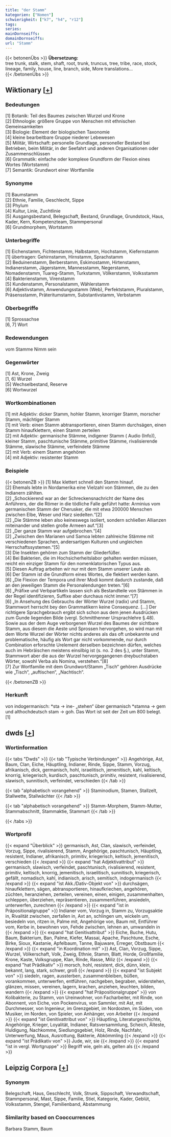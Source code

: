 ```yaml
---
title: "der Stamm"
kategorien: ["Nomen"]
schwierigkeit: ["k7", "h4", "r12"]
tags:
series:
mainDornseiffs:
domainDornseiffs:
url: "Stamm"
---
```


{{< betonenÜbs >}}
**Übersetzung:**  
tree trunk, stalk, stem, shaft, root, trunk, truncus, tree, tribe, race, stock, lineage, family, house, line, branch, side, More translations...  
{{< /betonenÜbs >}}

## Wiktionary [[+](https://de.wiktionary.org/wiki/Stamm)]

### Bedeutungen
[1] Botanik: Teil des Baumes zwischen Wurzel und Krone  
[2] Ethnologie: größere Gruppe von Menschen mit ethnischen Gemeinsamkeiten  
[3] Biologie: Element der biologischen Taxonomie  
[4] kleine bearbeitbare Gruppe niederer Lebewesen  
[5] Militär, Wirtschaft: personelle Grundlage, personeller Bestand bei Betrieben, beim Militär, in der Seefahrt und anderen Organisationen oder Zusammenschlüssen  
[6] Grammatik: einfache oder komplexe Grundform der Flexion eines Wortes (Wortstamm)  
[7] Semantik: Grundwort einer Wortfamilie  

### Synonyme
[1] Baumstamm  
[2] Ethnie, Familie, Geschlecht, Sippe  
[3] Phylum  
[4] Kultur, Linie, Zuchtlinie  
[5] Ausgangsbestand, Belegschaft, Bestand, Grundlage, Grundstock, Haus, Kader, Kern, Kompetenzteam, Stammpersonal  
[6] Grundmorphem, Wortstamm  

### Unterbegriffe
[1] Eichenstamm, Fichtenstamm, Halbstamm, Hochstamm, Kiefernstamm  
[1] übertragen: Gehirnstamm, Hirnstamm, Sprachstamm  
[2] Beduinenstamm, Berberstamm, Eskimostamm, Hirtenstamm, Indianerstamm, Jägerstamm, Mannesstamm, Negerstamm, Nomadenstamm, Tuareg-Stamm, Turkstamm, Völkerstamm, Volksstamm  
[4] Bakterienstamm, Virenstamm  
[5] Kundenstamm, Personalstamm, Wählerstamm  
[6] Adjektivstamm, Anwendungsstamm (Web), Perfektstamm, Pluralstamm, Präsensstamm, Präteritumstamm, Substantivstamm, Verbstamm  

### Oberbegriffe
[1] Sprossachse  
[6, 7] Wort  

### Redewendungen
vom Stamme Nimm sein  

### Gegenwörter
[1] Ast, Krone, Zweig  
[1, 6] Wurzel  
[5] Wechselbestand, Reserve  
[6] Wortwurzel  

### Wortkombinationen
[1] mit Adjektiv: dicker Stamm, hohler Stamm, knorriger Stamm, morscher Stamm, mächtiger Stamm  
[1] mit Verb: einen Stamm abtransportieren, einen Stamm durchsägen, einen Stamm hinaufklettern, einen Stamm zerteilen  
[2] mit Adjektiv: germanische Stämme, indigener Stamm ( Audio (Info)), kleiner Stamm, paschtunische Stämme, primitive Stämme, rivalisierende Stämme, slawische Stämme, verfeindete Stämme  
[2] mit Verb: einem Stamm angehören  
[4] mit Adjektiv: resistenter Stamm  

### Beispiele
{{< betonenZB >}}
[1] Max klettert schnell den Stamm hinauf.  
[2] Ehemals lebte in Nordamerika eine Vielzahl von Stämmen, die zu den Indianern zählten.  
[2] „Schockierend war an der Schreckensnachricht der Name des Anführers, der die Römer in die tödliche Falle geführt hatte: Arminius vom germanischen Stamm der Cherusker, die mit etwa 200000 Menschen zwischen Elbe, Weser und Harz siedelten.“[2]  
[2] „Die Stämme leben also keineswegs isoliert, sondern schließen Allianzen miteinander und stellen große Armeen auf.“[3]  
[2] „Der ganze Stamm war aufgebrochen.“[4]  
[2] „Zwischen den Marianen und Samoa lebten zahlreiche Stämme mit verschiedenen Sprachen, andersartigen Kulturen und ungleichen Herrschaftssystemen.“[5]  
[3] Die Insekten gehören zum Stamm der Gliederfüßer.  
[4] Bei Bakterien, die im Hochsicherheitslabor gehalten werden müssen, reicht ein einziger Stamm für den nomenklatorischen Typus aus.  
[5] Diesen Auftrag arbeiten wir nur mit dem Stamm unserer Leute ab.  
[6] Der Stamm ist die Grundform eines Wortes, die flektiert werden kann.  
[6] „Die Flexion der Tempora und ihrer Modi kommt dadurch zustande, daß an den jeweiligen Stamm die Personalendungen treten.“[6]  
[6] „Präfixe und Verbpartikeln lassen sich als Bestandteile von Stämmen in der Regel identifizieren, Suffixe aber durchaus nicht immer.“[7]  
[6] „In Ansehung des Gebrauchs der Wörter Wurzel (radix) und Stamm, Stammwort herrscht bey den Grammatikern keine Consequenz. […] Der richtigere Sprachgebrauch ergibt sich schon aus dem jenen Ausdrücken zum Gunde liegenden Bilde (vergl. Schmitthenner Ursprachlehre §.48). Sowie aus der dem Auge verborgenen Wurzel des Baumes der sichtbare Stamm, aus diesem die Aeste und Sprossen hervorgehen, so wird man mit dem Worte Wurzel der Wörter nichts anderes als das oft unbekannte und problematische, häufig als Wort gar nicht vorkommende, nur durch Combination erforschte Urelement derselben bezeichnen dürfen, welches auch im Hebräischen meistens einsilbig ist (s. no. 2 des §.), unter Stamm, Stammwort aber die aus der Wurzel hervorgegangenen dreybuchstaben Wörter, sowohl Verba als Nomina, verstehen.“[8]  
[7] Zur Wortfamilie mit dem Grundwort/Stamm „Tisch“ gehören Ausdrücke wie „Tisch“, „auftischen“, „Nachtisch“.  

{{< /betonenZB >}}
### Herkunft
von indogermanisch: *sta → ine- „stehen“ über germanisch *stamna → gem und althochdeutsch stam → goh. Das Wort ist seit der Zeit um 800 belegt.[1]  



## dwds [[+](https://www.dwds.de/wb/Stamm)]

### Wortinformation
{{< tabs "Dwds" >}}
{{< tab "Typische Verbindungen" >}}
Angehörige, Ast, Baum, Clan, Eiche, Häuptling, Indianer, Rinde, Sippe, Stamm, Vorzug, afrikanisch, dick, germanisch, hohl, israelitisch, jemenitisch, kahl, keltisch, knorrig, kriegerisch, kurdisch, paschtunisch, primitiv, resistent, rivalisierend, slawisch, sunnitisch, verfeindet, verschieden
{{< /tab >}}

{{< tab "alphabetisch vorangehend" >}}
Staminodium, Stamen, Stallzelt, Stallwette, Stallwächter
{{< /tab >}}

{{< tab "alphabetisch vorangehend" >}}
Stamm-Morphem, Stamm-Mutter, Stammabschnitt, Stammaktie, Stammart
{{< /tab >}}

{{< /tabs >}}

### Wortprofil
{{< expand "Überblick" >}} germanisch, Ast, Clan, slawisch, verfeindet, Vorzug, Sippe, rivalisierend, Stamm, Angehörige, paschtunisch, Häuptling, resistent, Indianer, afrikanisch, primitiv, kriegerisch, keltisch, jemenitisch, verschieden {{< /expand >}}
{{< expand "hat Adjektivattribut" >}} germanisch, slawisch, verfeindet, paschtunisch, rivalisierend, resistent, primitiv, keltisch, knorrig, jemenitisch, israelitisch, sunnitisch, kriegerisch, gefällt, nomadisch, kahl, indianisch, arisch, semitisch, indogermanisch {{< /expand >}}
{{< expand "ist Akk./Dativ-Objekt von" >}} durchsägen, hinaufklettern, sägen, abtransportieren, hinaufkriechen, angehören, züchten, heranziehen, zerteilen, vereinen, einen, einigen, zusammenhalten, schleppen, überziehen, repräsentieren, zusammenführen, ansiedeln, unterwerfen, zurechnen {{< /expand >}}
{{< expand "ist in Präpositionalgruppe" >}} Indianer vom, Vorzug in, Stamm zu, Vorzugsaktie in, Rivalität zwischen, zerfallen in, Axt an, schlingen um, wickeln um, besiedeln von, ritzen in, Palme mit, Angehörige von, Baum mit, Entführer vom, Kerbe in, bewohnen von, Fehde zwischen, lehnen an, umwandeln in {{< /expand >}}
{{< expand "hat Genitivattribut" >}} Eiche, Buche, Hutu, Baum, Bakterium, Ban, Palme, Kiefer, Massai, Apache, Paschtune, Esche, Birke, Sioux, Kastanie, Apfelbaum, Tanne, Bajuware, Erreger, Obstbaum {{< /expand >}}
{{< expand "in Koordination mit" >}} Ast, Clan, Vorzug, Sippe, Wurzel, Völkerschaft, Volk, Zweig, Ethnie, Stamm, Blatt, Horde, Großfamilie, Krone, Kaste, Volksgruppe, Klan, Rinde, Rasse, Miliz {{< /expand >}}
{{< expand "hat Prädikativ" >}} morsch, hohl, resistent, dick, dünn, klein, bekannt, lang, stark, schwer, groß {{< /expand >}}
{{< expand "ist Subjekt von" >}} siedeln, ragen, aussterben, zusammenbleiben, büßen, vorankommen, unterwerfen, entführen, nachgeben, begraben, widerstehen, glänzen, missen, vereinen, lagern, krachen, anziehen, leuchten, bilden, wandern {{< /expand >}}
{{< expand "hat Präpositionalgruppe" >}} von Kolibakterie, zu Stamm, von Ureinwohner, von Facharbeiter, mit Rinde, von Abonnent, von Eiche, von Pockenvirus, von Sammler, mit Ast, mit Durchmesser, von Ingenieur, im Grenzgebiet, im Nordosten, im Süden, von Musiker, im Norden, von Spieler, von Anhänger, von Arbeiter {{< /expand >}}
{{< expand "ist Genitivattribut von" >}} Häuptling, Literaturgeschichte, Angehörige, Krieger, Loyalität, Indianer, Ratsversammlung, Scheich, Älteste, Huldigung, Nachkomme, Siedlungsgebiet, Holz, Rinde, Nachfahr, Unterwerfung, Maus, Ausrottung, Bakterie, Abkömmling {{< /expand >}}
{{< expand "ist Prädikativ von" >}} Jude, wir, sie {{< /expand >}}
{{< expand "ist in vergl. Wortgruppe" >}} Begriff wie, geln als, gelten als {{< /expand >}}

## Leipzig Corpora [[+](https://corpora.uni-leipzig.de/en/res?word=Stamm&corpusId=deu_newscrawl-public_2018)]


### Synonym
Belegschaft, Haus, Geschlecht, Volk, Strunk, Sippschaft, Verwandtschaft, Stammpersonal, Mast, Sippe, Familie, Stiel, Kategorie, Kader, Geblüt, Volksstamm, Stengel, Familienband, Abstammung


### Similarity based on Cooccurrences
Barbara Stamm, Baum

